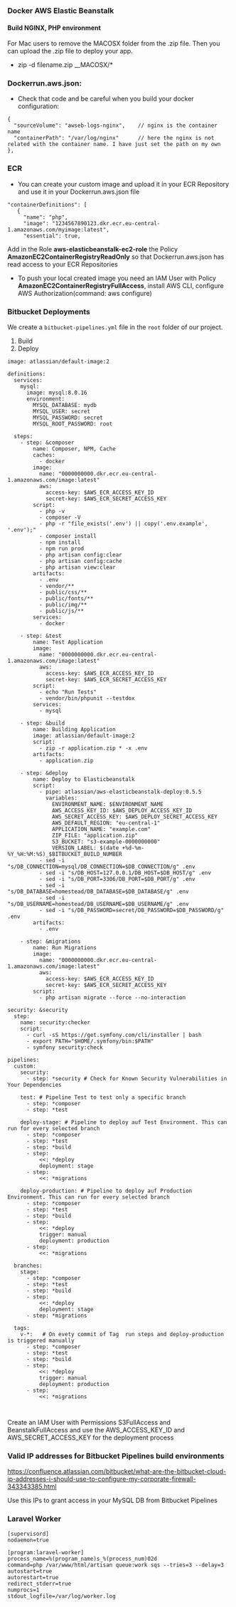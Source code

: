 ### Docker AWS Elastic Beanstalk
#### Build NGINX, PHP environment 

For Mac users to remove the MACOSX folder from the .zip file. Then you can upload the .zip file to deploy your app.
- zip -d filename.zip __MACOSX/\*

### Dockerrun.aws.json: 

- Check that code and be careful when you build your docker configuration:

```
{
  "sourceVolume": "awseb-logs-nginx",    // nginx is the container name
  "containerPath": "/var/log/nginx"      // here the nginx is not related with the container name. I have just set the path on my own
},
```

### ECR
 - You can create your custom image and upload it in your ECR Repository and use it in your Dockerrun.aws.json file
 ```
 "containerDefinitions": [
    {
      "name": "php",
      "image": "1234567890123.dkr.ecr.eu-central-1.amazonaws.com/myimage:latest",
      "essential": true,
  ```
  
  Add in the Role __aws-elasticbeanstalk-ec2-role__ the Policy __AmazonEC2ContainerRegistryReadOnly__ so that Dockerrun.aws.json has read access to your ECR Repositories
  
  - To push your local created image you need an IAM User with Policy __AmazonEC2ContainerRegistryFullAccess__, install AWS CLI, configure AWS Authorization(command: aws configure)
  
### Bitbucket Deployments 

We create a `bitbucket-pipelines.yml` file in the `root` folder of our project.
1. Build
2. Deploy

```
image: atlassian/default-image:2

definitions:
  services:
    mysql:
      image: mysql:8.0.16
      environment:
        MYSQL_DATABASE: mydb
        MYSQL_USER: secret
        MYSQL_PASSWORD: secret
        MYSQL_ROOT_PASSWORD: root

  steps:
    - step: &composer
        name: Composer, NPM, Cache
        caches:
          - docker
        image:
          name: "0000000000.dkr.ecr.eu-central-1.amazonaws.com/image:latest"
          aws:
            access-key: $AWS_ECR_ACCESS_KEY_ID
            secret-key: $AWS_ECR_SECRET_ACCESS_KEY
        script:
          - php -v
          - composer -V
          - php -r "file_exists('.env') || copy('.env.example', '.env');"
          - composer install
          - npm install
          - npm run prod
          - php artisan config:clear
          - php artisan config:cache
          - php artisan view:clear
        artifacts:
          - .env
          - vendor/**
          - public/css/**
          - public/fonts/**
          - public/img/**
          - public/js/**
        services:
          - docker

    - step: &test
        name: Test Application
        image:
          name: "0000000000.dkr.ecr.eu-central-1.amazonaws.com/image:latest"
          aws:
            access-key: $AWS_ECR_ACCESS_KEY_ID
            secret-key: $AWS_ECR_SECRET_ACCESS_KEY
        script:
          - echo "Run Tests"
          - vendor/bin/phpunit --testdox
        services:
          - mysql

    - step: &build
        name: Building Application
        image: atlassian/default-image:2
        script:
          - zip -r application.zip * -x .env
        artifacts:
          - application.zip

    - step: &deploy
        name: Deploy to Elasticbeanstalk
        script:
          - pipe: atlassian/aws-elasticbeanstalk-deploy:0.5.5
            variables:
              ENVIRONMENT_NAME: $ENVIRONMENT_NAME
              AWS_ACCESS_KEY_ID: $AWS_DEPLOY_ACCESS_KEY_ID
              AWS_SECRET_ACCESS_KEY: $AWS_DEPLOY_SECRET_ACCESS_KEY
              AWS_DEFAULT_REGION: "eu-central-1"
              APPLICATION_NAME: "example.com"
              ZIP_FILE: "application.zip"
              S3_BUCKET: "s3-example-0000000000"
              VERSION_LABEL: $(date +%d-%m-%Y_%H:%M:%S)_$BITBUCKET_BUILD_NUMBER
          - sed -i "s/DB_CONNECTION=mysql/DB_CONNECTION=$DB_CONNECTION/g" .env
          - sed -i "s/DB_HOST=127.0.0.1/DB_HOST=$DB_HOST/g" .env
          - sed -i "s/DB_PORT=3306/DB_PORT=$DB_PORT/g" .env
          - sed -i "s/DB_DATABASE=homestead/DB_DATABASE=$DB_DATABASE/g" .env
          - sed -i "s/DB_USERNAME=homestead/DB_USERNAME=$DB_USERNAME/g" .env
          - sed -i "s/DB_PASSWORD=secret/DB_PASSWORD=$DB_PASSWORD/g" .env
        artifacts:
          - .env

    - step: &migrations
        name: Run Migrations
        image:
          name: "0000000000.dkr.ecr.eu-central-1.amazonaws.com/image:latest"
          aws:
            access-key: $AWS_ECR_ACCESS_KEY_ID
            secret-key: $AWS_ECR_SECRET_ACCESS_KEY
        script:
          - php artisan migrate --force --no-interaction

security: &security
  step:
    name: security:checker
    script:
      - curl -sS https://get.symfony.com/cli/installer | bash
      - export PATH="$HOME/.symfony/bin:$PATH"
      - symfony security:check

pipelines:
  custom:
    security:
      - step: *security # Check for Known Security Vulnerabilities in Your Dependencies

    test: # Pipeline Test to test only a specific branch
      - step: *composer
      - step: *test

    deploy-stage: # Pipeline to deploy auf Test Environment. This can run for every selected branch
      - step: *composer
      - step: *test
      - step: *build
      - step:
          <<: *deploy
          deployment: stage
      - step:
          <<: *migrations

    deploy-production: # Pipeline to deploy auf Production Environment. This can run for every selected branch
      - step: *composer
      - step: *test
      - step: *build
      - step:
          <<: *deploy
          trigger: manual
          deployment: production
      - step:
          <<: *migrations

  branches:
    stage:
      - step: *composer
      - step: *test
      - step: *build
      - step:
          <<: *deploy
          deployment: stage
      - step: *migrations

  tags:
    v-*:   # On evety commit of Tag  run steps and deploy-production is triggered manually
      - step: *composer
      - step: *test
      - step: *build
      - step:
          <<: *deploy
          trigger: manual
          deployment: production
      - step:
          <<: *migrations

      

```
Create an IAM User with Permissions S3FullAccess and BeanstalkFullAccess and use the AWS_ACCESS_KEY_ID and AWS_SECRET_ACCESS_KEY for the deployment process

### Valid IP addresses for Bitbucket Pipelines build environments

https://confluence.atlassian.com/bitbucket/what-are-the-bitbucket-cloud-ip-addresses-i-should-use-to-configure-my-corporate-firewall-343343385.html

Use this IPs to grant access in your MySQL DB from Bitbucket Pipelines

### Laravel Worker

```
[supervisord]
nodaemon=true

[program:laravel-worker]
process_name=%(program_name)s_%(process_num)02d
command=php /var/www/html/artisan queue:work sqs --tries=3 --delay=3
autostart=true
autorestart=true
redirect_stderr=true
numprocs=1
stdout_logfile=/var/log/worker.log
```
